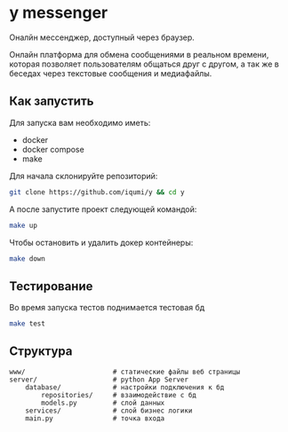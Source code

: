 # y messenger

Оналйн мессенджер, доступный через браузер.

Онлайн платформа для обмена сообщениями в реальном времени, которая позволяет пользователям общаться друг с другом, а так же в беседах через текстовые сообщения и медиафайлы.


## Как запустить

Для запуска вам необходимо иметь:
- docker
- docker compose
- make

Для начала склонируйте репозиторий:

```bash
git clone https://github.com/iqumi/y && cd y
```

А после запустите проект следующей командой:

```bash
make up
```

Чтобы остановить и удалить докер контейнеры:

```bash
make down
```


## Тестирование

Во время запуска тестов поднимается тестовая бд

```bash
make test
```


## Структура

```
www/                      # статические файлы веб страницы
server/                   # python App Server
    database/             # настройки подключения к бд
        repositories/     # взаимодействие с бд
        models.py         # слой данных
    services/             # слой бизнес логики
    main.py               # точка входа
```
